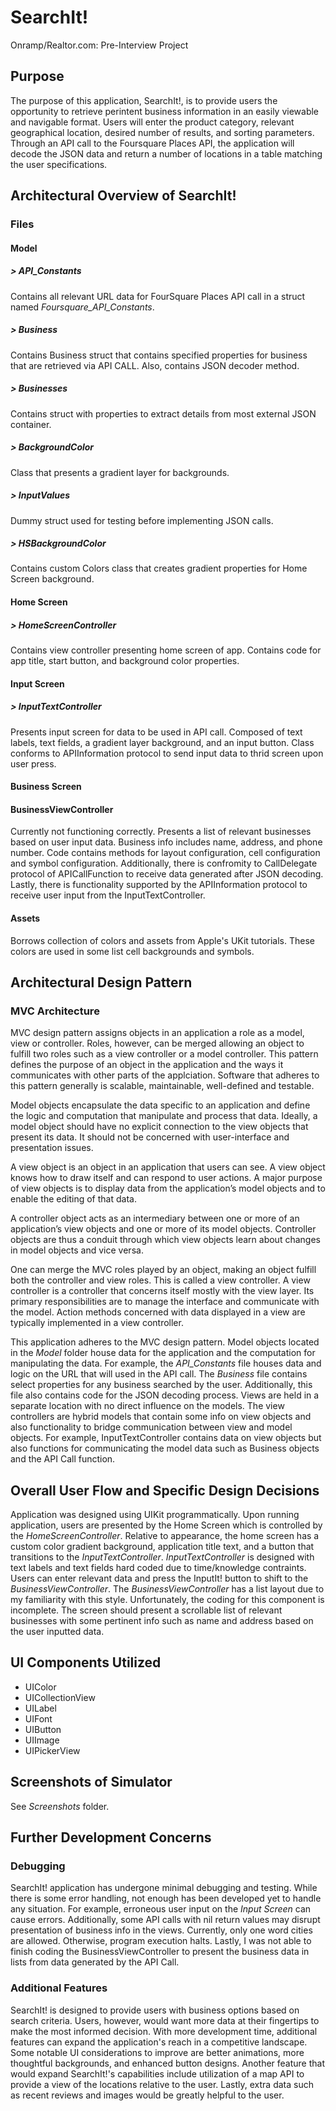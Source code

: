# SearchIt!
Onramp/Realtor.com: Pre-Interview Project

## Purpose

The purpose of this application, SearchIt!, is to provide users the opportunity to retrieve perintent business information in an easily viewable and navigable format. Users will enter the product category, relevant geographical location, desired number of results, and sorting parameters. Through an API call to the Foursquare Places API, the application will decode the JSON data and return a number of locations in a table matching the user specifications. 

## Architectural Overview of SearchIt!

### Files

#### **Model**

##### > API_Constants

Contains all relevant URL data for FourSquare Places API call in a struct named *Foursquare_API_Constants*.

##### > Business

Contains Business struct that contains specified properties for business that are retrieved via API CALL. Also, contains JSON decoder method.

##### > Businesses

Contains struct with properties to extract details from most external JSON container. 

##### > BackgroundColor

Class that presents a gradient layer for backgrounds.

##### > InputValues

Dummy struct used for testing before implementing JSON calls. 

##### > HSBackgroundColor

Contains custom Colors class that creates gradient properties for Home Screen background.

#### **Home Screen**

##### >  HomeScreenController

Contains view controller presenting home screen of app. Contains code for app title, start button, and background color properties. 

#### **Input Screen**

##### > InputTextController

Presents input screen for data to be used in API call. Composed of text labels, text fields, a gradient layer background, and an input button. Class conforms to APIInformation protocol to send input data to thrid screen upon user press.

#### **Business Screen**

#### BusinessViewController

Currently not functioning correctly. Presents a list of relevant businesses based on user input data. Business info includes name, address, and phone number. Code contains methods for layout configuration, cell configuration and symbol configuration. Additionally, there is confromity to CallDelegate protocol of APICallFunction to receive data generated after JSON decoding. Lastly, there is functionality supported by the APIInformation protocol to receive user input from the InputTextController. 

#### **Assets**

Borrows collection of colors and assets from Apple's UKit tutorials. These colors are used in some list cell backgrounds and symbols. 


## Architectural Design Pattern

### MVC Architecture

MVC design pattern assigns objects in an application a role as a model, view or controller. Roles, however, can be merged allowing an object to fulfill two roles such as a view controller or a model controller. This pattern defines the purpose of an object in the application and the ways it communicates with other parts of the applciation. Software that adheres to this pattern generally is scalable, maintainable, well-defined and testable. 

Model objects encapsulate the data specific to an application and define the logic and computation that manipulate and process that data. Ideally, a model object should have no explicit connection to the view objects that present its data. It should not be concerned with user-interface and presentation issues. 

A view object is an object in an application that users can see. A view object knows how to draw itself and can respond to user actions. A major purpose of view objects is to display data from the application’s model objects and to enable the editing of that data. 

A controller object acts as an intermediary between one or more of an application’s view objects and one or more of its model objects. Controller objects are thus a conduit through which view objects learn about changes in model objects and vice versa.

One can merge the MVC roles played by an object, making an object fulfill both the controller and view roles. This is called a view controller. A view controller is a controller that concerns itself mostly with the view layer. Its primary responsibilities are to manage the interface and communicate with the model. Action methods concerned with data displayed in a view are typically implemented in a view controller.

This application adheres to the MVC design pattern. Model objects located in the *Model* folder house data for the application and the computation for manipulating the data. For example, the *API_Constants* file houses data and logic on the URL that will used in the API call. The *Business* file contains select properties for any business searched by the user. Additionally, this file also contains code for the JSON decoding process. Views are held in a separate location with no direct influence on the models. The view controllers are hybrid models that contain some info on view objects and also functionality to bridge communication between view and model objects. For example, InputTextController contains data on view objects but also functions for communicating the model data such as Business objects and the API Call function.


## Overall User Flow and Specific Design Decisions

Application was designed using UIKit programmatically. Upon running application, users are presented by the Home Screen which is controlled by the *HomeScreenController*. Relative to appearance, the home screen has a custom color gradient background, application title text, and a button that transitions to the *InputTextController*. *InputTextController* is designed with text labels and text fields hard coded due to time/knowledge contraints. Users can enter relevant data and press the InputIt! button to shift to the *BusinessViewController*. The *BusinessViewController* has a list layout due to my familiarity with this style. Unfortunately, the coding for this component is incomplete. The screen should present a scrollable list of relevant businesses with some pertinent info such as name and address based on the user inputted data. 

## UI Components Utilized

+ UIColor
+ UICollectionView
+ UILabel
+ UIFont
+ UIButton
+ UIImage
+ UIPickerView

## Screenshots of Simulator

See *Screenshots* folder.

## Further Development Concerns

### Debugging

SearchIt! application has undergone minimal debugging and testing. While there is some error handling, not enough has been developed yet to handle any situation. For example, erroneous user input on the *Input Screen* can cause errors. Additionally, some API calls with nil return values may disrupt presentation of business info in the views. Currently, only one word cities are allowed. Otherwise, program execution halts. Lastly, I was not able to finish coding the BusinessViewController to present the business data in lists from data generated by the API Call.

### Additional Features

SearchIt! is designed to provide users with business options based on search criteria. Users, however, would want more data at their fingertips to make the most informed decision. With more development time, additional features can expand the application's reach in a competitive landscape. Some notable UI considerations to improve are better animations, more thoughtful backgrounds, and enhanced button designs. Another feature that would expand SearchIt!'s capabilities include utilization of a map API to provide a view of the locations relative to the user. Lastly, extra data such as recent reviews and images would be greatly helpful to the user. 


